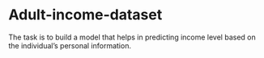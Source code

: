 # Adult-income-dataset
The task is to build a model that helps in predicting income level based on the individual’s personal information.

